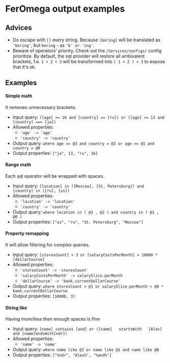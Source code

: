 # FerOmega output examples

## Advices

- Do escape with `[]` every string. Because `[boring]` will be translated as `'boring'`, but `boring` - as `'b' or 'ing'`.
- Beware of operators' priority. Check out the `/Services/configs/` config prioritize. By default, the sql provider will restore all ambivalent brackets, f.e. `1 + 2 + 3` will be transformed into `( 1 + 2 ) + 3` to expose that it's ok.
## Examples

#### Simple math

It removes unnecessary brackets.

- Input query: `([age] >= 16 and [country] == [ru]) or ([age] >= 13 and [country] === [ja])`
- Allowed properties:
    - `'age' -> 'age'`
    - `'country' -> 'country'` 
- Output query: `where age >= @3 and country = @2 or age >= @1 and country = @0`
- Output properties: `["ja", 13, "ru", 16]`

#### Range math

Each sql operator will be wrapped with spaces.

- Input query: `[location] in ([Moscow], [St. Petersburg]) and [country] in ([ru], [us])`
- Allowed properties:
    - `'location' -> 'location'`
    - `'country' -> 'country'`
- Output query: `where location in ( @3 , @2 ) and country in ( @1 , @0 )`
- Output properties: `["us", "ru", "St. Petersburg", "Moscow"]`

#### Property remapping

It will allow filtering for complex queries.

- Input query: `[storesCount] > 3 or [salaryCostsPerMonth] > 10000 * [dollarCourse]`
- Allowed properties:
    - `'storesCount' -> 'storesCount'`
    - `'salaryCostsPerMonth' -> salarySlice.perMonth` 
    - `'dollarCourse' -> 'bank.currentDollarCourse'`
- Output query: `where storesCount > @1 or salarySlice.perMonth > @0 * bank.currentDollarCourse`
- Output properties: `[10000, 3]`

#### String like

Having more/less then enough spaces is fine

- Input query: `[name] contains [and] or ([name]   startsWith   [Alex] and [name]endsWith[ndr])`
- Allowed properties:
    - `'name' -> 'name'`
- Output query: `where name like @2 or name like @1 and name like @0`
- Output properties: `["%ndr", "Alex%", "%and%"]`

